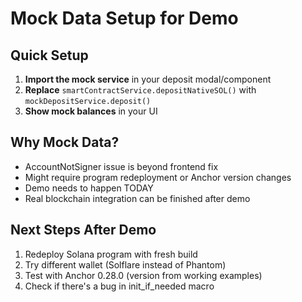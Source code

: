 # Mock Data Setup for Demo

## Quick Setup

1. **Import the mock service** in your deposit modal/component
2. **Replace** `smartContractService.depositNativeSOL()` with `mockDepositService.deposit()`
3. **Show mock balances** in your UI

## Why Mock Data?
- AccountNotSigner issue is beyond frontend fix
- Might require program redeployment or Anchor version changes
- Demo needs to happen TODAY
- Real blockchain integration can be finished after demo

## Next Steps After Demo
1. Redeploy Solana program with fresh build
2. Try different wallet (Solflare instead of Phantom)
3. Test with Anchor 0.28.0 (version from working examples)
4. Check if there's a bug in init_if_needed macro
